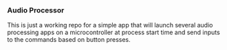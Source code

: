 ### Audio Processor
This is just a working repo for a simple app that will launch several audio processing apps on a microcontroller at process start time and send inputs to the commands based on button presses.